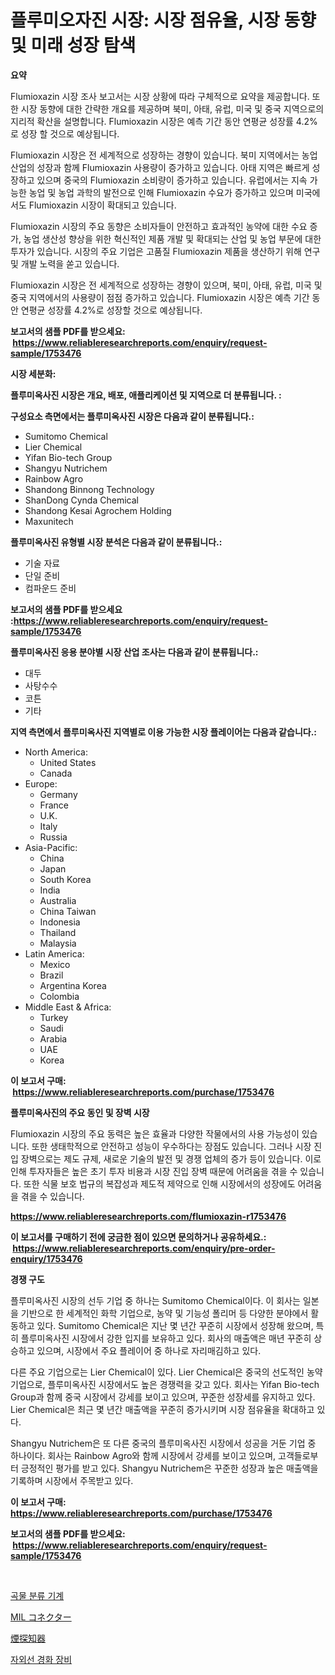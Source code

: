 <p><h1>플루미오자진 시장: 시장 점유율, 시장 동향 및 미래 성장 탐색</h1></p><p><strong>요약</strong></p>
<p><p>Flumioxazin 시장 조사 보고서는 시장 상황에 따라 구체적으로 요약을 제공합니다. 또한 시장 동향에 대한 간략한 개요를 제공하며 북미, 아태, 유럽, 미국 및 중국 지역으로의 지리적 확산을 설명합니다. Flumioxazin 시장은 예측 기간 동안 연평균 성장률 4.2%로 성장 할 것으로 예상됩니다.</p><p>Flumioxazin 시장은 전 세계적으로 성장하는 경향이 있습니다. 북미 지역에서는 농업 산업의 성장과 함께 Flumioxazin 사용량이 증가하고 있습니다. 아태 지역은 빠르게 성장하고 있으며 중국의 Flumioxazin 소비량이 증가하고 있습니다. 유럽에서는 지속 가능한 농업 및 농업 과학의 발전으로 인해 Flumioxazin 수요가 증가하고 있으며 미국에서도 Flumioxazin 시장이 확대되고 있습니다.</p><p>Flumioxazin 시장의 주요 동향은 소비자들이 안전하고 효과적인 농약에 대한 수요 증가, 농업 생산성 향상을 위한 혁신적인 제품 개발 및 확대되는 산업 및 농업 부문에 대한 투자가 있습니다. 시장의 주요 기업은 고품질 Flumioxazin 제품을 생산하기 위해 연구 및 개발 노력을 쏟고 있습니다.</p><p>Flumioxazin 시장은 전 세계적으로 성장하는 경향이 있으며, 북미, 아태, 유럽, 미국 및 중국 지역에서의 사용량이 점점 증가하고 있습니다. Flumioxazin 시장은 예측 기간 동안 연평균 성장률 4.2%로 성장할 것으로 예상됩니다.</p></p>
<p><strong>보고서의 샘플 PDF를 받으세요: &nbsp;<a href="https://www.reliableresearchreports.com/enquiry/request-sample/1753476">https://www.reliableresearchreports.com/enquiry/request-sample/1753476</a></strong></p>
<p><strong>시장 세분화:</strong></p>
<p><strong> 플루미옥사진 시장은 개요, 배포, 애플리케이션 및 지역으로 더 분류됩니다. :</strong></p>
<p><strong>구성요소 측면에서는 플루미옥사진 시장은 다음과 같이 분류됩니다.:</strong></p>
<p><ul><li>Sumitomo Chemical</li><li>Lier Chemical</li><li>Yifan Bio-tech Group</li><li>Shangyu Nutrichem</li><li>Rainbow Agro</li><li>Shandong Binnong Technology</li><li>ShanDong Cynda Chemical</li><li>Shandong Kesai Agrochem Holding</li><li>Maxunitech</li></ul></p>
<p><strong> 플루미옥사진 유형별 시장 분석은 다음과 같이 분류됩니다.:</strong></p>
<p><ul><li>기술 자료</li><li>단일 준비</li><li>컴파운드 준비</li></ul></p>
<p><strong>보고서의 샘플 PDF를 받으세요 :<a href="https://www.reliableresearchreports.com/enquiry/request-sample/1753476">https://www.reliableresearchreports.com/enquiry/request-sample/1753476</a></strong></p>
<p><strong> 플루미옥사진 응용 분야별 시장 산업 조사는 다음과 같이 분류됩니다.:</strong></p>
<p><ul><li>대두</li><li>사탕수수</li><li>코튼</li><li>기타</li></ul></p>
<p><strong>지역 측면에서 플루미옥사진 지역별로 이용 가능한 시장 플레이어는 다음과 같습니다.:</strong></p>
<p><ul>
    <li>
        North America:
        <ul>
            <li>United States</li>
            <li>Canada</li>
        </ul>
    </li>
    <li>
        Europe:
        <ul>
            <li>Germany</li>
            <li>France</li>
            <li>U.K.</li>
            <li>Italy</li>
            <li>Russia</li>
        </ul>
    </li>
    <li>
        Asia-Pacific:
        <ul>
            <li>China</li>
            <li>Japan</li>
            <li>South Korea</li>
            <li>India</li>
            <li>Australia</li>
            <li>China Taiwan</li>
            <li>Indonesia</li>
            <li>Thailand</li>
            <li>Malaysia</li>
        </ul>
    </li>
    <li>
        Latin America:
        <ul>
            <li>Mexico</li>
            <li>Brazil</li>
            <li>Argentina Korea</li>
            <li>Colombia</li>
        </ul>
    </li>
    <li>
        Middle East & Africa:
        <ul>
            <li>Turkey</li>
            <li>Saudi</li>
            <li>Arabia</li>
            <li>UAE</li>
            <li>Korea</li>
        </ul>
    </li>
    </ul></p>
<p><strong>이 보고서 구매: &nbsp;<a href="https://www.reliableresearchreports.com/purchase/1753476">https://www.reliableresearchreports.com/purchase/1753476</a></strong></p>
<p><strong>플루미옥사진의 주요 동인 및 장벽 시장</strong></p>
<p><p>Flumioxazin 시장의 주요 동력은 높은 효율과 다양한 작물에서의 사용 가능성이 있습니다. 또한 생태학적으로 안전하고 성능이 우수하다는 장점도 있습니다. 그러나 시장 진입 장벽으로는 제도 규제, 새로운 기술의 발전 및 경쟁 업체의 증가 등이 있습니다. 이로 인해 투자자들은 높은 초기 투자 비용과 시장 진입 장벽 때문에 어려움을 겪을 수 있습니다. 또한 식물 보호 법규의 복잡성과 제도적 제약으로 인해 시장에서의 성장에도 어려움을 겪을 수 있습니다.</p></p>
<p><strong><a href="https://www.reliableresearchreports.com/flumioxazin-r1753476">https://www.reliableresearchreports.com/flumioxazin-r1753476</a></strong></p>
<p><strong>이 보고서를 구매하기 전에 궁금한 점이 있으면 문의하거나 공유하세요.: &nbsp;<a href="https://www.reliableresearchreports.com/enquiry/pre-order-enquiry/1753476">https://www.reliableresearchreports.com/enquiry/pre-order-enquiry/1753476</a></strong></p>
<p><strong>경쟁 구도</strong></p>
<p><p>플루미옥사진 시장의 선두 기업 중 하나는 Sumitomo Chemical이다. 이 회사는 일본을 기반으로 한 세계적인 화학 기업으로, 농약 및 기능성 폴리머 등 다양한 분야에서 활동하고 있다. Sumitomo Chemical은 지난 몇 년간 꾸준히 시장에서 성장해 왔으며, 특히 플루미옥사진 시장에서 강한 입지를 보유하고 있다. 회사의 매출액은 매년 꾸준히 상승하고 있으며, 시장에서 주요 플레이어 중 하나로 자리매김하고 있다.</p><p>다른 주요 기업으로는 Lier Chemical이 있다. Lier Chemical은 중국의 선도적인 농약 기업으로, 플루미옥사진 시장에서도 높은 경쟁력을 갖고 있다. 회사는 Yifan Bio-tech Group과 함께 중국 시장에서 강세를 보이고 있으며, 꾸준한 성장세를 유지하고 있다. Lier Chemical은 최근 몇 년간 매출액을 꾸준히 증가시키며 시장 점유율을 확대하고 있다.</p><p>Shangyu Nutrichem은 또 다른 중국의 플루미옥사진 시장에서 성공을 거둔 기업 중 하나이다. 회사는 Rainbow Agro와 함께 시장에서 강세를 보이고 있으며, 고객들로부터 긍정적인 평가를 받고 있다. Shangyu Nutrichem은 꾸준한 성장과 높은 매출액을 기록하며 시장에서 주목받고 있다.</p></p>
<p><strong>이 보고서 구매: &nbsp; <a href="https://www.reliableresearchreports.com/purchase/1753476">https://www.reliableresearchreports.com/purchase/1753476</a></strong></p>
<p><strong>보고서의 샘플 PDF를 받으세요: &nbsp;<a href="https://www.reliableresearchreports.com/enquiry/request-sample/1753476">https://www.reliableresearchreports.com/enquiry/request-sample/1753476</a></strong><strong></strong></p>
<p>&nbsp;</p>
<p><p><a href="https://medium.com/@jonatanjast1928/%EA%B3%A1%EB%AC%BC-%EB%B6%84%EB%A5%98%EA%B8%B0-%EC%8B%9C%EC%9E%A5-%EA%B7%9C%EB%AA%A8-%EC%8B%9C%EC%9E%A5-%EC%A0%84%EB%A7%9D-%EB%B0%8F-%EC%8B%9C%EC%9E%A5-%EC%98%88%EC%B8%A1-2024%EB%85%84%EB%B6%80%ED%84%B0-2031%EB%85%84%EA%B9%8C%EC%A7%80-0833f03b9461">곡물 분류 기계</a></p><p><a href="https://medium.com/@jarredmertz53/mil%E3%82%B3%E3%83%8D%E3%82%AF%E3%82%BF%E3%81%AE%E5%B8%82%E5%A0%B4%E8%AA%BF%E6%9F%BB%E3%83%AC%E3%83%9D%E3%83%BC%E3%83%88-%E3%81%9D%E3%81%AE%E6%AD%B4%E5%8F%B2%E3%81%A82031%E5%B9%B4%E3%81%8B%E3%82%892031%E5%B9%B4%E3%81%BE%E3%81%A7%E3%81%AE%E4%BA%88%E6%B8%AC-69abca63ee34">MIL コネクター</a></p><p><a href="https://medium.com/@ebbkautzer/%E5%96%AB%E7%85%99%E8%AD%A6%E5%A0%B1%E5%B8%82%E5%A0%B4%E3%81%AF-%E5%B8%82%E5%A0%B4%E3%82%B7%E3%82%A7%E3%82%A2-%E5%B8%82%E5%A0%B4%E5%8B%95%E5%90%91-%E5%B8%82%E5%A0%B4%E6%88%90%E9%95%B7%E3%81%AB%E9%96%A2%E3%81%99%E3%82%8B%E6%83%85%E5%A0%B1%E3%82%92%E6%8F%90%E4%BE%9B%E3%81%97%E3%81%BE%E3%81%99-4429f3b22da1">煙探知器</a></p><p><a href="https://medium.com/@monserratemohr/%EC%9E%90%EC%99%B8%EC%84%A0-%EA%B5%B4%EC%A0%88-%EC%9E%A5%EB%B9%84-%EC%8B%9C%EC%9E%A5-%EB%B6%84%EC%84%9D-%EA%B8%80%EB%A1%9C%EB%B2%8C-%EC%82%B0%EC%97%85-%EC%A0%84%EB%A7%9D%EA%B3%BC-%EC%98%88%EC%B8%A1-2024%EB%85%84%EB%B6%80%ED%84%B0-2031%EB%85%84%EA%B9%8C%EC%A7%80-98370b549833">자외선 경화 장비</a></p></p>